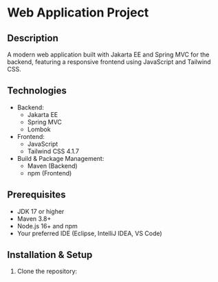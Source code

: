 # Web Application Project

## Description

A modern web application built with Jakarta EE and Spring MVC for the backend, featuring a responsive frontend using
JavaScript and Tailwind CSS.

## Technologies

- Backend:
    - Jakarta EE
    - Spring MVC
    - Lombok
- Frontend:
    - JavaScript
    - Tailwind CSS 4.1.7
- Build & Package Management:
    - Maven (Backend)
    - npm (Frontend)

## Prerequisites

- JDK 17 or higher
- Maven 3.8+
- Node.js 16+ and npm
- Your preferred IDE (Eclipse, IntelliJ IDEA, VS Code)

## Installation & Setup

1. Clone the repository:

